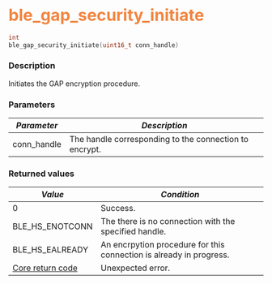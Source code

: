 ## <font color="#F2853F" style="font-size:24pt">ble\_gap\_security\_initiate</font>

```c
int
ble_gap_security_initiate(uint16_t conn_handle)
```

### Description

Initiates the GAP encryption procedure.

### Parameters

| *Parameter* | *Description* |
|-------------|---------------|
| conn\_handle | The handle corresponding to the connection to encrypt. |

### Returned values

| *Value* | *Condition* |
|---------|-------------|
| 0 | Success. |
| BLE\_HS\_ENOTCONN | The there is no connection with the specified handle. |
| BLE\_HS\_EALREADY | An encrpytion procedure for this connection is already in progress. |
| [Core return code](../../ble_hs_return_codes/#return-codes-core) | Unexpected error. |
